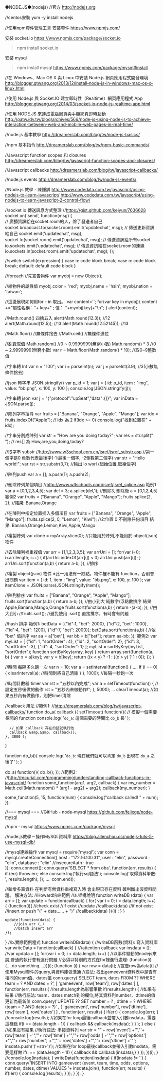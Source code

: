 ●NODE.JS●(nodejs)
//官方
http://nodejs.org

//centos安裝
yum -y install nodejs

//使用npm套件管理工具 安裝套件
https://www.npmjs.com/

  安裝 socket.io
  https://www.npmjs.com/package/socket.io
  >npm install socket.io

  安裝 mysql
  >npm install mysql
  https://www.npmjs.com/package/mysql#install

//在 Windows、Mac OS X 與 Linux 中安裝 Node.js 網頁應用程式開發環境
http://blogger.gtwang.org/2013/12/install-node-js-in-windows-mac-os-x-linux.html

//使用 Node.js 與 Socket.IO 建立即時性（Realtime）網頁應用程式 App
http://blogger.gtwang.org/2014/03/socket-io-node-js-realtime-app.html

//使用 NODE.JS 來達成電腦網頁與手機網頁即時互動 
http://patw.idv.tw/blog/archives/566/node-js-using-node-js-to-achieve-interaction-between-web-and-mobile-web-pages-in-real-time/

//node.js 基本教學
http://dreamerslab.com/blog/tw/node-js-basics/

//npm 基本指令
http://dreamerslab.com/blog/tw/npm-basic-commands/

//Javascript function scopes 和 closures
http://dreamerslab.com/blog/tw/javascript-function-scopes-and-closures/

//Javascript callbacks
http://dreamerslab.com/blog/tw/javascript-callbacks/

//node.js events
http://dreamerslab.com/blog/tw/node-js-events/

//Node.js 教學 - 陳鍾誠
http://www.codedata.com.tw/javascript/using-nodejs-to-learn-javascript/
http://www.codedata.com.tw/javascript/using-nodejs-to-learn-javascript-2-control-flow/

//socket io 傳送訊息方式整理
//https://gist.github.com/kejyun/7636628
socket.on('send', function(msg) {    
    // 廣播資訊給在socket.room的人，除了發送者自己
    socket.broadcast.to(socket.room).emit('updatechat', msg);
    // 傳送更新資訊給自己
    socket.emit('updatechat', msg);
    socket.to(socket.room).emit('updatechat', msg);
    // 傳送資訊給所有socket
    io.sockets.emit('updatechat', msg);
    // 傳送資訊給在socket.room的連線
    io.sockets.in(socket.room).emit('updatechat', msg);
});

//switch
switch(expression) {
    case n:
        code block
        break;
    case n:
        code block
        break;
    default:
        default code block
}

//foreach
  //先宣告物件
  var myobj = new Object();
  
  //給物件的屬性值
  myobj.color = 'red'; 
  myobj.name = 'hsin'; 
  myobj.nation = 'taiwan';
  
  //這邊展現如何用for - in 取出。
  var content='';
  for(var key in myobj){ 
         content +="屬性名稱："+ key+" ; 值： "+myobj[key]+"\n"; 
  }
  alert(content);

//Math.round() 四捨五入
alert(Math.round(12.3));  //12
alert(Math.round(12.5));  //13
alert(Math.round(12.52145)); //13

//Math.floor() //無條件捨去
//Math.ceil()  //無條件進位

//亂數取值
Math.random()  //0 ~ 0.9999999(無窮小數)
Math.random() * 3  //0 ~ 2.9999999(無窮小數)
var r = Math.floor(Math.random() * 10);  //取0~9整數值
  
//字串轉 Int
var n = "100";
var i = parseInt(n);
var j = parseInt(3.9);  //3(小數無條件捨去)

//json 轉字串 JSON.stringify()
var p_id = 1;
var j = { id: p_id, item : "img", value: "bb.png", x: 100, y: 100 };
console.log(JSON.stringify(j));

//字串轉 json
var j = "{\"protocol\":\"upSeat\",\"data\":{}}";
var inData = JSON.parse(j);

//陣列字串搜尋
var fruits = ["Banana", "Orange", "Apple", "Mango"];
var idx = fruits.indexOf("Apple");  // idx 為 2
if(idx >= 0) 
  console.log("找到位置在" + idx);
  
//字串分割成陣列
var str = "How are you doing today?";
var res = str.split(" ");  // res[] 為 How,are,you,doing,today?

//取字串 substr
//http://www.w3school.com.cn/jsref/jsref_substr.asp
//第一個字是0  負數代表最後字(-1:最後一個字, -2倒數第二個字)
var str = "Hello world!";
var rst = str.substr(3,7);  //輸出 lo worl  (起始位置,取幾個字)

//陣列push
var a = [];
a.push(1);
a.push(2);

//刪除陣列某個項目
//http://www.w3schools.com/jsref/jsref_splice.asp
範例1
  var a = [0,1,2,3,4,5];
  var del = 3;
  a.splice(del,1);  //刪除3, 刪除後 a = [0,1,2,4,5]
範例2
  var fruits = ["Banana", "Orange", "Apple", "Mango"];
  fruits.splice(2, 2);  //結果: Banana,Orange

//在陣列中指定位置插入多個項目
var fruits = ["Banana", "Orange", "Apple", "Mango"];
fruits.splice(2, 0, "Lemon", "Kiwi");  //2:位置  0:不刪除任何項目
結果:
  Banana,Orange,Lemon,Kiwi,Apple,Mango

//複製陣列
var clone = myArray.slice(0);  //只能用於陣列,不能用於 object(json) 物件

//去除陣列裡重複值
var arr = [1,1,2,3,3,5];
var arrUni = [];
for(var i=0; i<arr.length; i++) {
  if(arrUni.indexOf(arr[i]) < 0)
    arrUni.push(arr[i]);
}
arrUni.sort(function(a,b) { return a-b; });  //排序

//複製 object(json) 物件
  ※此一用法有一缺點，物件裡不能有 function，否則會出問題
var item = { id: 1, item : "img", value: "bb.png", x: 100, y: 100 };
var itemClone = JSON.parse(JSON.stringify(item));
  
//陣列排序
var fruits = ["Banana", "Orange", "Apple", "Mango"];
fruits.sort(function(a,b) { return a-b; });  //由小到大 純數字/浮點數排序  結果 Apple,Banana,Mango,Orange
fruits.sort(function(a,b) { return -(a-b); });  //由大到小
//fruits.sort();  //避免使用 .sort() 直接排序，有時會有問題

//hash 排序
  範例1:
    betData = [{"id":1, "bet": 2000}, {"id":2, "bet": 1000}, {"id":4, "bet": 1200}, {"id":7, "bet": 2000}];
    betData.sort(function(a,b) {  //依 "bet" 值排序
      var aa = a["bet"];
      var bb = b["bet"];
      return aa-bb;
    });
  範例2:
    var myList = [ {"id": 1, "sortOrder": 4},
                   {"id": 2, "sortOrder": 2},
                   {"id": 3, "sortOrder": 3},
                   {"id": 4, "sortOrder": 1} ];
    myList = sortByKey(myList, "sortOrder");
    function sortByKey(array, key) {
      return array.sort(function(a, b) {
        var x = a[key]; var y = b[key];
        return ((x < y) ? -1 : ((x > y) ? 1 : 0));
      });
    }
    
//時間 每隔多久跑一次
var n = 10;
var a = setInterval(function() {
    ....
    if (i == 0) {
     clearInterval(a);  //時間到將自己清除
    }
  }, 1000);  //每隔一秒跑一次


//時間計數器 timer
var rst = "五秒以內完成";
var a = setTimeout(function() {  //設定五秒後做的動作
    rst = "五秒內未做動作!";
  }, 5000);
...
clearTimeout(a);  //如果五秒內有做動作，則把timer清除

//callback 用法
//範例1:
//http://dreamerslab.com/blog/tw/javascript-callbacks/
  function do_a( callback ){
    setTimeout( function(){
      // 模擬一個需要長間的 function
      console.log( '`do_a`: 這個需要的時間比 `do_b` 長' );
   
      // 如果 callback 存在的話就執行他
      callback &amp;&amp; callback();
    }, 3000 );
  }
   
  function do_b(){
    console.log( '`do_b`: 現在我們就可以肯定 `do_b` 出現在 `do_a` 之後了' );
  }
   
  do_a( function(){
    do_b();
  });
//範例2:
//http://recurial.com/programming/understanding-callback-functions-in-javascript/
  function some_function(arg1, arg2, callback) {
      var my_number = Math.ceil(Math.random() * (arg1 - arg2) + arg2);
      callback(my_number);
  }
  
  some_function(5, 15, function(num) {
    console.log("callback called! " + num);
  });
  
  
//=== mysql ===
//GitHub - node-mysql
https://github.com/felixge/node-mysql

//npm - mysql
https://www.npmjs.com/package/mysql

//node.js教學－操作MySQL資料庫
https://blog.allenchou.cc/nodejs-tuts-5-use-mysql-db/

//mysql連線操作
var mysql = require('mysql');
var conn = mysql.createConnection({
    host			: "172.16.100.31",
		user			: "elin",
		password		: "elin",
		database		: "elin"
		//insecureAuth	: true                
});
conn.connect();
conn.query('SELECT * from oba', function(err, results) {
    if (err) 
      throw err;
    else
      console.log('執行sql語法');
    console.log('取得資料筆數: ', results.length);
});
....
conn.end();

//新增多筆資料 在判斷有無資料重複寫入時 會出現已存在資料 確判斷出沒資料問題。  解決方法:
//Howard培皓範例
//a.架構說明
function writeDB (data) {
	var arr = [];
	var update = function(callback) {
		for( var i = 0; i < data.length; i++) {
			(function(i){
				//check exist
					//if exist
						//update
						//callback(data)
					//if not exist
						//insert or push "(" + data...... + ")"
						//callback(data)
			})(i)
      ;
		}
	}
	
	update(function(data) {
		//join arr (,)
		//batch insert arr
	});
}
//b.實際範例程式
function writeinDB(data) {  //writeDB函數(資料): 寫入資料庫
    var writeData = function(callback) { ///attention callback
        var insdata = [];
        //var updata = [];
        for(var i = 0; i < data.length; i++) {
            //以事件驅動的nodejs來說,普通的執行會有運行問題
            //必須以特別的方式在for裡進行處理: (function(i){....do something....})(i);
            (function (i) {
                var row  = data[i];     //宣告row為data[i]
                //使用Mysql套件的query,與資料庫做溝通
                //語法: 找出gameevent資料表中是否有相同的team值、dates值
                conn.query('SELECT team, dates FROM ?? WHERE team = ? AND dates = ?', [ 'gameevent', row['team'], row['dates'] ], function(err, results) {
                    //results.length為影響筆數
                    if(results.length) {   //如果有結果
                        //執行語法: team、dates match到的欄位,將其資料列number、dtime的值更新為最新值
                        conn.query('UPDATE ?? SET number = ? , dtime = ? WHERE (team = ? AND dates = ?)' ,
                                [ 'gameevent', row['number'], row['dtime'], row['team'], row['dates'] ] ,
                                function(err, results) {
                                    if(err) {   console.log(err); }
                                    //console.log(results);
                                    //如果在for loop最後callback並帶入引數insdata，需要這樣做
                                    if(i == (data.length - 1)) {    callback && callback(insdata); }
                                }
                        );
                    } else {               //如果沒有結果
                        //執行語法: 串接資料列
                        var str = '"'+ row['event'] +'","'+ row['team'] +'","'+ row['time'] +'","'+ row['odds'] +'","'+ row['options'] +'","'+ row['number'] +'","'+ row['dates'] +'","'+ row['dtime'] +'"';
                        insdata.push('('+str+')');
                        //如果在for loop最後callback並帶入引數insdata，需要這樣做
                        if(i == (data.length - 1)) {    callback && callback(insdata);}
                    }
                });
            })(i);
        }
        //console.log(insdata);
    }
    writeData(function(insdata) {
        if(insdata != '') {
            conn.query('INSERT INTO gameevent (event, team, time, odds, options, number, dates, dtime) VALUES '+ insdata.join(), function(err, results) {
                if(!err) {
                    console.log(results);
                }
            });
        }
    });
}